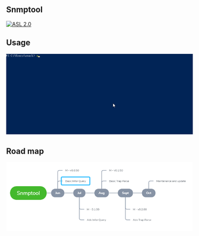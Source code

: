 ## Snmptool
[![ASL 2.0](https://img.shields.io/hexpm/l/plug.svg)](https://github.com/smarkm/snmptool/blob/master/LICENSE)
## Usage
![Show case](demo.gif)
## Road map
![Show case](roadmap.png)